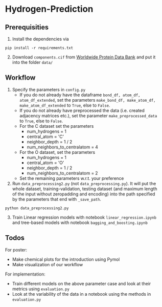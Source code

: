 # Hydrogen-Prediction

## Prerequisities

1. Install the dependencies via
```
pip install -r requirements.txt
```
2. Download ```components.cif``` from [Worldwide Protein Data Bank](http://www.wwpdb.org/data/ccd) and put it into the folder ```data/```

## Workflow

1. Specify the parameters in ```config.py```
    - If you do not already have the dataframe ```bond_df, atom_df, atom_df_extended```, set the parameters ```make_bond_df, make_atom_df, make_atom_df_extended``` to ```True```, else to ```False```.
    - If you do not already have preprocessed the data (i.e. created adjacency matrices etc.), set the parameter ```make_preprocessed_data``` to ```True```, else to ```False```.
    - For the C dataset set the parameters
        - num_hydrogens = 1
        - central_atom = 'C'
        - neighbor_depth = 1 / 2
        - num_neighbors_to_centralatom = 4
    - For the O dataset, set the parameters
        - num_hydrogens = 1
        - central_atom = 'O'
        - neighbor_depth = 1 / 2
        - num_neighbors_to_centralatom = 2 
    - Set the remaining parameters w.r.t. your preference
2. Run ```data_preprocessing2.py``` (not ```data_preprocessing.py```). It will put the whole dataset, training-validation, testing dataset (and maximum length of the input without zeropadding and encoding) into the path specified by the parameters that end with ```_save_path```.
```
python data_preprocessing2.py
```


3. Train Linear regression models with notebook ```linear_regression.ipynb``` and tree-based models with notebook ```bagging_and_boosting.ipynb```

## Todos

For poster:
- Make chemical plots for the introduction using Pymol
- Make visualization of our workflow

For implementation:
- Train different models on the above parameter case and look at their metrics using ```evaluation.py```
- Look at the variability of the data in a notebook using the methods in ```evaluation.py```